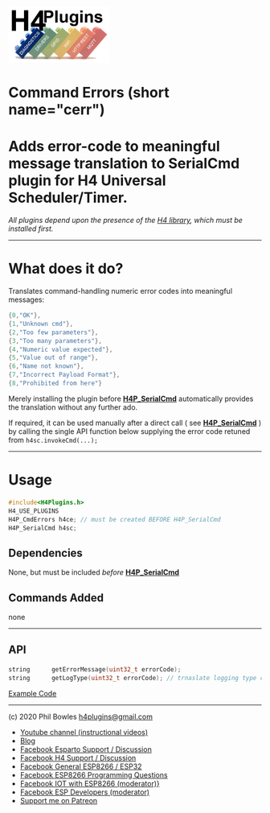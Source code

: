 ![H4P Flyer](/assets/DiagLogo.jpg) 

# Command Errors (short name="cerr")

# Adds error-code to meaningful message translation to SerialCmd plugin for H4 Universal Scheduler/Timer.

*All plugins depend upon the presence of the [H4 library](https://github.com/philbowles/H4), which must be installed first.*

---

# What does it do?

Translates command-handling numeric error codes into meaningful messages:

```cpp
{0,"OK"},
{1,"Unknown cmd"},
{2,"Too few parameters"},
{3,"Too many parameters"},
{4,"Numeric value expected"},
{5,"Value out of range"},
{6,"Name not known"},
{7,"Incorrect Payload Format"},
{8,"Prohibited from here"}
```

Merely installing the plugin before [**H4P_SerialCmd**](h4sc.md) automatically provides the translation without any further ado.

If required, it can be used manually after a direct call ( see  [**H4P_SerialCmd**](h4sc.md) ) by calling the single API function below supplying the error code retuned from `h4sc.invokeCmd(...);`

---

# Usage

```cpp
#include<H4Plugins.h>
H4_USE_PLUGINS
H4P_CmdErrors h4ce; // must be created BEFORE H4P_SerialCmd
H4P_SerialCmd h4sc;
```

## Dependencies

None, but must be included *before* [**H4P_SerialCmd**](h4sc.md)

## Commands Added

none

---

## API

```cpp
string      getErrorMessage(uint32_t errorCode);
string      getLogType(uint32_t errorCode); // trnaslate logging type codes into human-readable form
```

[Example Code](../examples/H4P_CmdErrors/H4P_CmdErrors.ino)

----
(c) 2020 Phil Bowles h4plugins@gmail.com

* [Youtube channel (instructional videos)](https://www.youtube.com/channel/UCYi-Ko76_3p9hBUtleZRY6g)
* [Blog](https://8266iot.blogspot.com)
* [Facebook Esparto Support / Discussion](https://www.facebook.com/groups/esparto8266/)
* [Facebook H4  Support / Discussion](https://www.facebook.com/groups/444344099599131/)
* [Facebook General ESP8266 / ESP32](https://www.facebook.com/groups/2125820374390340/)
* [Facebook ESP8266 Programming Questions](https://www.facebook.com/groups/esp8266questions/)
* [Facebook IOT with ESP8266 (moderator)}](https://www.facebook.com/groups/1591467384241011/)
* [Facebook ESP Developers (moderator)](https://www.facebook.com/groups/ESP8266/)
* [Support me on Patreon](https://patreon.com/esparto)
